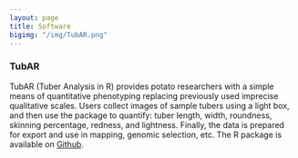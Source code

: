 ```yaml
---
layout: page
title: Software
bigimg: "/img/TubAR.png"
---
```

### TubAR
TubAR (Tuber Analysis in R) provides potato researchers with a simple means of quantitative phenotyping replacing previously used imprecise qualitative scales. Users collect images of sample tubers using a light box, and then use the package to quantify: tuber length, width, roundness, skinning percentage, redness, and lightness. Finally, the data is prepared for export and use in mapping, genomic selection, etc. The R package is available on [Github]( https://github.com/shannonlabumn/TubAR).


